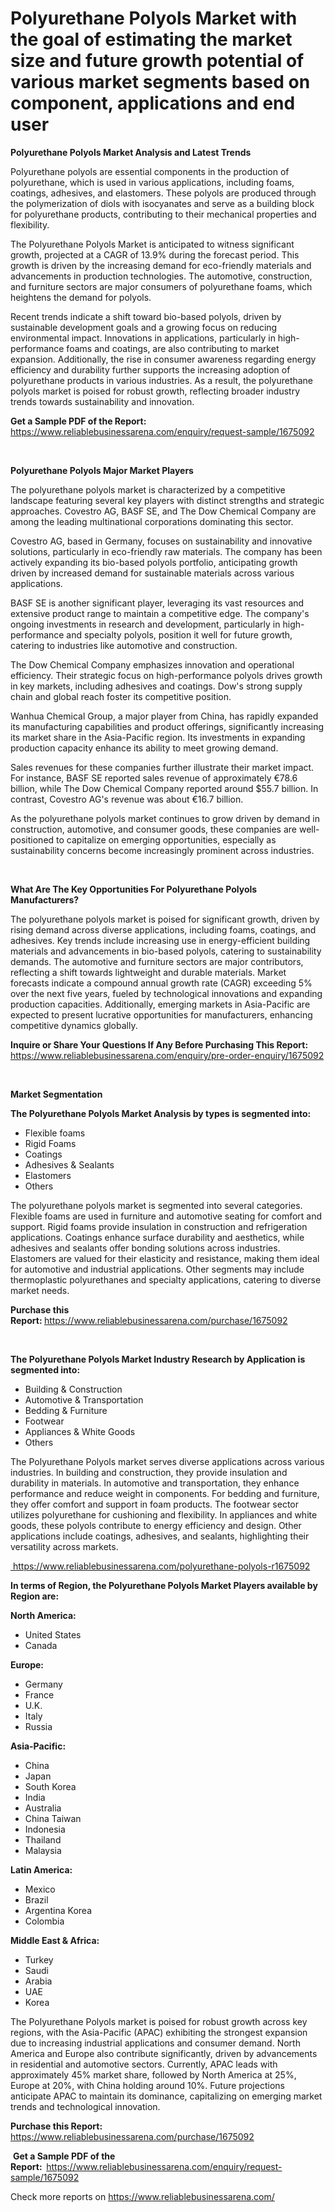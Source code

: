 <p><h1>Polyurethane Polyols Market with the goal of estimating the market size and future growth potential of various market segments based on component, applications and end user</h1></p><p><strong>Polyurethane Polyols Market Analysis and Latest Trends</strong></p>
<p><p>Polyurethane polyols are essential components in the production of polyurethane, which is used in various applications, including foams, coatings, adhesives, and elastomers. These polyols are produced through the polymerization of diols with isocyanates and serve as a building block for polyurethane products, contributing to their mechanical properties and flexibility.</p><p>The Polyurethane Polyols Market is anticipated to witness significant growth, projected at a CAGR of 13.9% during the forecast period. This growth is driven by the increasing demand for eco-friendly materials and advancements in production technologies. The automotive, construction, and furniture sectors are major consumers of polyurethane foams, which heightens the demand for polyols.</p><p>Recent trends indicate a shift toward bio-based polyols, driven by sustainable development goals and a growing focus on reducing environmental impact. Innovations in applications, particularly in high-performance foams and coatings, are also contributing to market expansion. Additionally, the rise in consumer awareness regarding energy efficiency and durability further supports the increasing adoption of polyurethane products in various industries. As a result, the polyurethane polyols market is poised for robust growth, reflecting broader industry trends towards sustainability and innovation.</p></p>
<p><strong>Get a Sample PDF of the Report:&nbsp;</strong> <a href="https://www.reliablebusinessarena.com/enquiry/request-sample/1675092?utm_campaign=2238&utm_medium=2&utm_source=Github&utm_content=ia&utm_term=31012025&utm_id=polyurethane-polyols">https://www.reliablebusinessarena.com/enquiry/request-sample/1675092</a></p>
<p>&nbsp;</p>
<p><strong>Polyurethane Polyols Major Market Players</strong></p>
<p><p>The polyurethane polyols market is characterized by a competitive landscape featuring several key players with distinct strengths and strategic approaches. Covestro AG, BASF SE, and The Dow Chemical Company are among the leading multinational corporations dominating this sector. </p><p>Covestro AG, based in Germany, focuses on sustainability and innovative solutions, particularly in eco-friendly raw materials. The company has been actively expanding its bio-based polyols portfolio, anticipating growth driven by increased demand for sustainable materials across various applications.</p><p>BASF SE is another significant player, leveraging its vast resources and extensive product range to maintain a competitive edge. The company's ongoing investments in research and development, particularly in high-performance and specialty polyols, position it well for future growth, catering to industries like automotive and construction.</p><p>The Dow Chemical Company emphasizes innovation and operational efficiency. Their strategic focus on high-performance polyols drives growth in key markets, including adhesives and coatings. Dow's strong supply chain and global reach foster its competitive position.</p><p>Wanhua Chemical Group, a major player from China, has rapidly expanded its manufacturing capabilities and product offerings, significantly increasing its market share in the Asia-Pacific region. Its investments in expanding production capacity enhance its ability to meet growing demand.</p><p>Sales revenues for these companies further illustrate their market impact. For instance, BASF SE reported sales revenue of approximately €78.6 billion, while The Dow Chemical Company reported around $55.7 billion. In contrast, Covestro AG's revenue was about €16.7 billion. </p><p>As the polyurethane polyols market continues to grow driven by demand in construction, automotive, and consumer goods, these companies are well-positioned to capitalize on emerging opportunities, especially as sustainability concerns become increasingly prominent across industries.</p></p>
<p>&nbsp;</p>
<p><strong>What Are The Key Opportunities For Polyurethane Polyols Manufacturers?</strong></p>
<p><p>The polyurethane polyols market is poised for significant growth, driven by rising demand across diverse applications, including foams, coatings, and adhesives. Key trends include increasing use in energy-efficient building materials and advancements in bio-based polyols, catering to sustainability demands. The automotive and furniture sectors are major contributors, reflecting a shift towards lightweight and durable materials. Market forecasts indicate a compound annual growth rate (CAGR) exceeding 5% over the next five years, fueled by technological innovations and expanding production capacities. Additionally, emerging markets in Asia-Pacific are expected to present lucrative opportunities for manufacturers, enhancing competitive dynamics globally.</p></p>
<p><strong>Inquire or Share Your Questions If Any Before Purchasing This Report:</strong> <a href="https://www.reliablebusinessarena.com/enquiry/pre-order-enquiry/1675092?utm_campaign=2238&utm_medium=2&utm_source=Github&utm_content=ia&utm_term=31012025&utm_id=polyurethane-polyols">https://www.reliablebusinessarena.com/enquiry/pre-order-enquiry/1675092</a></p>
<p>&nbsp;</p>
<p><strong>Market Segmentation</strong></p>
<p><strong>The Polyurethane Polyols Market Analysis by types is segmented into:</strong></p>
<p><ul><li>Flexible foams</li><li>Rigid Foams</li><li>Coatings</li><li>Adhesives & Sealants</li><li>Elastomers</li><li>Others</li></ul></p>
<p><p>The polyurethane polyols market is segmented into several categories. Flexible foams are used in furniture and automotive seating for comfort and support. Rigid foams provide insulation in construction and refrigeration applications. Coatings enhance surface durability and aesthetics, while adhesives and sealants offer bonding solutions across industries. Elastomers are valued for their elasticity and resistance, making them ideal for automotive and industrial applications. Other segments may include thermoplastic polyurethanes and specialty applications, catering to diverse market needs.</p></p>
<p><strong>Purchase this Report:&nbsp;</strong><a href="https://www.reliablebusinessarena.com/purchase/1675092?utm_campaign=2238&utm_medium=2&utm_source=Github&utm_content=ia&utm_term=31012025&utm_id=polyurethane-polyols">https://www.reliablebusinessarena.com/purchase/1675092</a></p>
<p>&nbsp;</p>
<p><strong>The Polyurethane Polyols Market Industry Research by Application is segmented into:</strong></p>
<p><ul><li>Building & Construction</li><li>Automotive & Transportation</li><li>Bedding & Furniture</li><li>Footwear</li><li>Appliances & White Goods</li><li>Others</li></ul></p>
<p><p>The Polyurethane Polyols market serves diverse applications across various industries. In building and construction, they provide insulation and durability in materials. In automotive and transportation, they enhance performance and reduce weight in components. For bedding and furniture, they offer comfort and support in foam products. The footwear sector utilizes polyurethane for cushioning and flexibility. In appliances and white goods, these polyols contribute to energy efficiency and design. Other applications include coatings, adhesives, and sealants, highlighting their versatility across markets.</p></p>
<p><a href="https://www.reliablebusinessarena.com/polyurethane-polyols-r1675092?utm_campaign=2238&utm_medium=2&utm_source=Github&utm_content=ia&utm_term=31012025&utm_id=polyurethane-polyols">&nbsp;https://www.reliablebusinessarena.com/polyurethane-polyols-r1675092</a></p>
<p><strong>In terms of Region, the Polyurethane Polyols Market Players available by Region are:</strong></p>
<p>
    <p> <strong> North America: </strong>
        <ul>
            <li>United States</li>
            <li>Canada</li>
        </ul>
        </p> 
    <p> <strong> Europe: </strong>
        <ul>
            <li>Germany</li>
            <li>France</li>
            <li>U.K.</li>
            <li>Italy</li>
            <li>Russia</li>
        </ul>
        </p> 
    <p> <strong> Asia-Pacific: </strong>
        <ul>
            <li>China</li>
            <li>Japan</li>
            <li>South Korea</li>
            <li>India</li>
            <li>Australia</li>
            <li>China Taiwan</li>
            <li>Indonesia</li>
            <li>Thailand</li>
            <li>Malaysia</li>
        </ul>
        </p> 
    <p> <strong> Latin America: </strong>
        <ul>
            <li>Mexico</li>
            <li>Brazil</li>
            <li>Argentina Korea</li>
            <li>Colombia</li>
        </ul>
        </p> 
    <p> <strong> Middle East & Africa: </strong>
        <ul>
            <li>Turkey</li>
            <li>Saudi</li>
            <li>Arabia</li>
            <li>UAE</li>
            <li>Korea</li>
        </ul>
    </p>
    </p>
<p><p>The Polyurethane Polyols market is poised for robust growth across key regions, with the Asia-Pacific (APAC) exhibiting the strongest expansion due to increasing industrial applications and consumer demand. North America and Europe also contribute significantly, driven by advancements in residential and automotive sectors. Currently, APAC leads with approximately 45% market share, followed by North America at 25%, Europe at 20%, with China holding around 10%. Future projections anticipate APAC to maintain its dominance, capitalizing on emerging market trends and technological innovation.</p></p>
<p><strong>Purchase this Report: </strong><a href="https://www.reliablebusinessarena.com/purchase/1675092?utm_campaign=2238&utm_medium=2&utm_source=Github&utm_content=ia&utm_term=31012025&utm_id=polyurethane-polyols">https://www.reliablebusinessarena.com/purchase/1675092</a></p>
<p>&nbsp;<strong>Get a Sample PDF of the Report:&nbsp;&nbsp;</strong><a href="https://www.reliablebusinessarena.com/enquiry/request-sample/1675092?utm_campaign=2238&utm_medium=2&utm_source=Github&utm_content=ia&utm_term=31012025&utm_id=polyurethane-polyols">https://www.reliablebusinessarena.com/enquiry/request-sample/1675092</a></p>
<p><strong></strong></p>
<p>Check more reports on <a href="https://www.reliablebusinessarena.com/?utm_campaign=2238&utm_medium=2&utm_source=Github&utm_content=ia&utm_term=31012025&utm_id=polyurethane-polyols">https://www.reliablebusinessarena.com/</a></p>